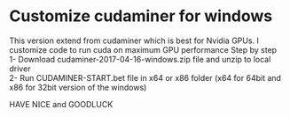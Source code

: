 # Customize cudaminer for windows
This version extend from cudaminer which is best for Nvidia GPUs. I customize code to run cuda on maximum GPU performance
Step by step <br/>
1- Download cudaminer-2017-04-16-windows.zip file and unzip to local driver <br/>
2- Run CUDAMINER-START.bet file in x64 or x86 folder (x64 for 64bit and x86 for 32bit version of the windows) <br/>

HAVE NICE and GOODLUCK
